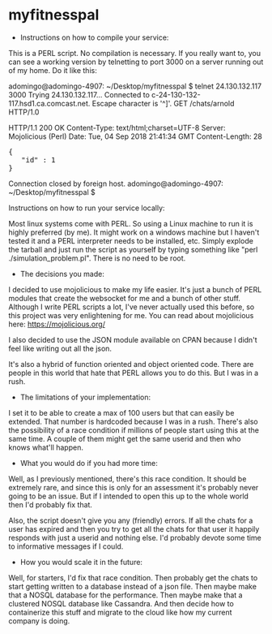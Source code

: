 # myfitnesspal
* Instructions on how to compile your service:

This is a PERL script. No compilation is necessary.  If you really want to, you can see a working version by telnetting to port 3000 on a server running out of my home.  Do it like this:

adomingo@adomingo-4907: ~/Desktop/myfitnesspal $ telnet 24.130.132.117 3000
Trying 24.130.132.117...
Connected to c-24-130-132-117.hsd1.ca.comcast.net.
Escape character is '^]'.
GET /chats/arnold HTTP/1.0

HTTP/1.1 200 OK
Content-Type: text/html;charset=UTF-8
Server: Mojolicious (Perl)
Date: Tue, 04 Sep 2018 21:41:34 GMT
Content-Length: 28

<PRE>{
   "id" : 1
}
</PRE>
Connection closed by foreign host.
adomingo@adomingo-4907: ~/Desktop/myfitnesspal $

Instructions on how to run your service locally:

Most linux systems come with PERL. So using a Linux machine to run it is highly preferred (by me). It might work on a windows machine but I haven't tested it and a PERL interpreter needs to be installed, etc.  Simply explode the tarball and just run the script as yourself by typing something like "perl ./simulation_problem.pl". There is no need to be root.

* The decisions you made:

I decided to use mojolicious to make my life easier.  It's just a bunch of PERL modules that create the websocket for me and a bunch of other stuff.  Although I write PERL scripts a lot, I've never actually used this before, so this project was very enlightening for me.  You can read about mojolicious here: https://mojolicious.org/

I also decided to use the JSON module available on CPAN because I didn't feel like writing out all the json.

It's also a hybrid of function oriented and object oriented code.  There are people in this world that hate that PERL allows you to do this.  But I was in a rush.

* The limitations of your implementation:

I set it to be able to create a max of 100 users but that can easily be extended.  That number is hardcoded because I was in a rush.  There's also the possibility of a race condition if millions of people start using this at the same time.  A couple of them might get the same userid and then who knows what'll happen.

* What you would do if you had more time:

Well, as I previously mentioned, there's this race condition.  It should be extremely rare, and since this is only for an assessment it's probably never going to be an issue.  But if I intended to open this up to the whole world then I'd probably fix that.

Also, the script doesn't give you any (friendly) errors. If all the chats for a user has expired and then you try to get all the chats for that user it happily responds with just a userid and nothing else.  I'd probably devote some time to informative messages if I could.

* How you would scale it in the future:

Well, for starters, I'd fix that race condition.  Then probably get the chats to start getting written to a database instead of a json file.  Then maybe make that a NOSQL database for the performance.  Then maybe make that a clustered NOSQL database like Cassandra.  And then decide how to containerize this stuff and migrate to the cloud like how my current company is doing.
